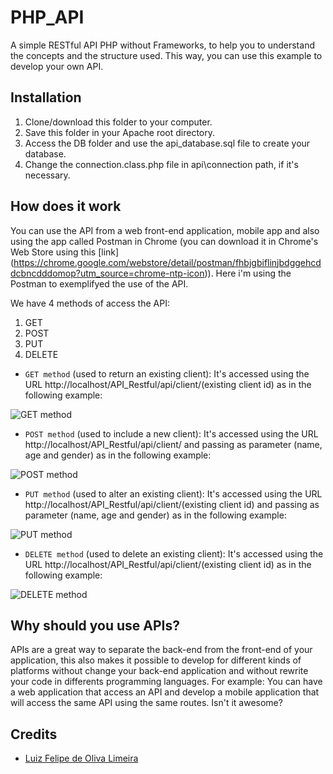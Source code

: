# PHP_API

A simple RESTful API PHP without Frameworks, to help you to understand  the concepts and the structure used. This way, you can use this example to develop your own API.

## Installation

1. Clone/download this folder to your computer.
2. Save this folder in your Apache root directory.
3. Access the DB folder and use the api_database.sql file to create your database.
4. Change the connection.class.php file in api\connection path, if it's necessary.

## How does it work

You can use the API from a web front-end application, mobile app and also using the app called Postman in Chrome (you can download it in Chrome's Web Store using this [link] (https://chrome.google.com/webstore/detail/postman/fhbjgbiflinjbdggehcddcbncdddomop?utm_source=chrome-ntp-icon)).  Here i'm using the Postman to exemplifyed the use of the API.

We have 4 methods of access the API:

1. GET
2. POST
3. PUT
4. DELETE

- `GET method` (used to return an existing client): It's accessed using the URL http://localhost/API_Restful/api/client/(existing client id) as in the following example:

![GET method](https://raw.githubusercontent.com/lflimeira02/PHP_API/master/API_Restful/api/doc_img/get.png)

- `POST method` (used to include a new client): It's accessed using the URL http://localhost/API_Restful/api/client/ and passing as parameter (name, age and gender) as in the following example:

![POST method](https://raw.githubusercontent.com/lflimeira02/PHP_API/master/API_Restful/api/doc_img/post.png)

- `PUT method` (used to alter an existing client): It's accessed using the URL http://localhost/API_Restful/api/client/(existing client id) and passing as parameter (name, age and gender) as in the following example:

![PUT method](https://raw.githubusercontent.com/lflimeira02/PHP_API/master/API_Restful/api/doc_img/put.png)

- `DELETE method` (used to delete an existing client): It's accessed using the URL http://localhost/API_Restful/api/client/(existing client id) as in the following example:

![DELETE method](https://raw.githubusercontent.com/lflimeira02/PHP_API/master/API_Restful/api/doc_img/delete.png)


## Why should you use APIs?

APIs are a great way to separate the back-end from the front-end of your application,  this also makes it possible to develop for different kinds of platforms without change your back-end application and without rewrite your code in differents programming languages. For example: You can have a web application that access an API and develop a mobile application that will access the same API using the same routes. Isn't it awesome?

## Credits

- [Luiz Felipe de Oliva Limeira](https://github.com/lflimeira02)

